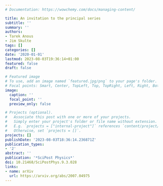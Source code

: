 ```yaml
---
# Documentation: https://wowchemy.com/docs/managing-content/

title: An invitation to the principal series
subtitle: ''
summary: ''
authors:
- Tarek Anous
- Jim Skulte
tags: []
categories: []
date: '2020-01-01'
lastmod: 2023-08-03T19:36:14+01:00
featured: false
draft: false

# Featured image
# To use, add an image named `featured.jpg/png` to your page's folder.
# Focal points: Smart, Center, TopLeft, Top, TopRight, Left, Right, BottomLeft, Bottom, BottomRight.
image:
  caption: ''
  focal_point: ''
  preview_only: false

# Projects (optional).
#   Associate this post with one or more of your projects.
#   Simply enter your project's folder or file name without extension.
#   E.g. `projects = ["internal-project"]` references `content/project/deep-learning/index.md`.
#   Otherwise, set `projects = []`.
projects: []
publishDate: '2023-08-03T18:36:14.236871Z'
publication_types:
- '2'
abstract: ''
publication: '*SciPost Physics*'
doi: 10.21468/SciPostPhys.9.3.028
links:
- name: arXiv
  url: https://arxiv.org/abs/2007.04975
---
```


